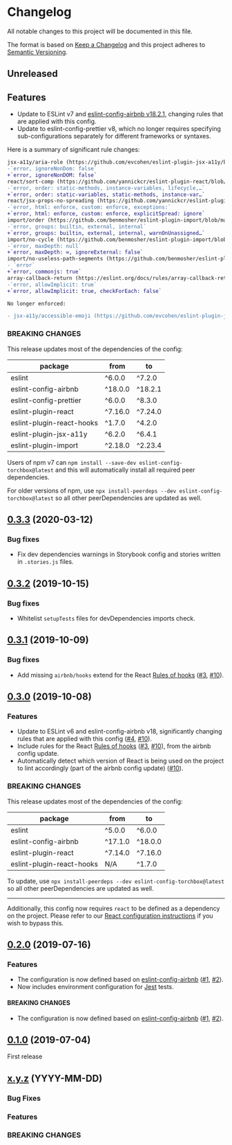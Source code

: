# Changelog

All notable changes to this project will be documented in this file.

The format is based on [Keep a Changelog](https://keepachangelog.com/en/1.0.0/) and this project adheres to [Semantic Versioning](https://semver.org/spec/v2.0.0.html).

## Unreleased

## Features

- Update to ESLint v7 and [eslint-config-airbnb v18.2.1](https://github.com/airbnb/javascript/blob/master/packages/eslint-config-airbnb/CHANGELOG.md), changing rules that are applied with this config.
- Update to eslint-config-prettier v8, which no longer requires specifying sub-configurations separately for different frameworks or syntaxes.

Here is a summary of significant rule changes:

```diff
jsx-a11y/aria-role (https://github.com/evcohen/eslint-plugin-jsx-a11y/blob/master/docs/rules/aria-role.md):
-`error, ignoreNonDom: false`
+`error, ignoreNonDOM: false`
react/sort-comp (https://github.com/yannickcr/eslint-plugin-react/blob/master/docs/rules/sort-comp.md):
-`error, order: static-methods, instance-variables, lifecycle,…`
+`error, order: static-variables, static-methods, instance-var…`
react/jsx-props-no-spreading (https://github.com/yannickcr/eslint-plugin-react/blob/master/docs/rules/jsx-props-no-spreading.md):
-`error, html: enforce, custom: enforce, exceptions:`
+`error, html: enforce, custom: enforce, explicitSpread: ignore`
import/order (https://github.com/benmosher/eslint-plugin-import/blob/master/docs/rules/order.md):
-`error, groups: builtin, external, internal`
+`error, groups: builtin, external, internal, warnOnUnassigned…`
import/no-cycle (https://github.com/benmosher/eslint-plugin-import/blob/master/docs/rules/no-cycle.md):
-`error, maxDepth: null`
+`error, maxDepth: ∞, ignoreExternal: false`
import/no-useless-path-segments (https://github.com/benmosher/eslint-plugin-import/blob/master/docs/rules/no-useless-path-segments.md)
- `error`
+`error, commonjs: true`
array-callback-return (https://eslint.org/docs/rules/array-callback-return):
-`error, allowImplicit: true`
+`error, allowImplicit: true, checkForEach: false`

No longer enforced:

- jsx-a11y/accessible-emoji (https://github.com/evcohen/eslint-plugin-jsx-a11y/blob/master/docs/rules/accessible-emoji.md) (deprecated)
```

### BREAKING CHANGES

This release updates most of the dependencies of the config:

| package                   | from    | to      |
| ------------------------- | ------- | ------- |
| eslint                    | ^6.0.0  | ^7.2.0  |
| eslint-config-airbnb      | ^18.0.0 | ^18.2.1 |
| eslint-config-prettier    | ^6.0.0  | ^8.3.0  |
| eslint-plugin-react       | ^7.16.0 | ^7.24.0 |
| eslint-plugin-react-hooks | ^1.7.0  | ^4.2.0  |
| eslint-plugin-jsx-a11y    | ^6.2.0  | ^6.4.1  |
| eslint-plugin-import      | ^2.18.0 | ^2.23.4 |

Users of npm v7 can `npm install --save-dev eslint-config-torchbox@latest` and this will automatically install all required peer dependencies.

For older versions of npm, use `npx install-peerdeps --dev eslint-config-torchbox@latest` so all other peerDependencies are updated as well.

## [0.3.3](https://github.com/torchbox/eslint-config-torchbox/compare/v0.3.2...v0.3.3) (2020-03-12)

### Bug fixes

- Fix dev dependencies warnings in Storybook config and stories written in `.stories.js` files.

## [0.3.2](https://github.com/torchbox/eslint-config-torchbox/compare/v0.3.1...v0.3.2) (2019-10-15)

### Bug fixes

- Whitelist `setupTests` files for devDependencies imports check.

## [0.3.1](https://github.com/torchbox/eslint-config-torchbox/compare/v0.3.0...v0.3.1) (2019-10-09)

### Bug fixes

- Add missing `airbnb/hooks` extend for the React [Rules of hooks](https://reactjs.org/docs/hooks-rules.html) ([#3](https://github.com/torchbox/eslint-config-torchbox/issues/3), [#10](https://github.com/torchbox/eslint-config-torchbox/pull/10)).

## [0.3.0](https://github.com/torchbox/eslint-config-torchbox/compare/v0.2.0...v0.3.0) (2019-10-08)

### Features

- Update to ESLint v6 and eslint-config-airbnb v18, significantly changing rules that are applied with this config ([#4](https://github.com/torchbox/eslint-config-torchbox/issues/4), [#10](https://github.com/torchbox/eslint-config-torchbox/pull/10)).
- Include rules for the React [Rules of hooks](https://reactjs.org/docs/hooks-rules.html) ([#3](https://github.com/torchbox/eslint-config-torchbox/issues/3), [#10](https://github.com/torchbox/eslint-config-torchbox/pull/10)), from the airbnb config update.
- Automatically detect which version of React is being used on the project to lint accordingly (part of the airbnb config update) ([#10](https://github.com/torchbox/eslint-config-torchbox/pull/10)).

### BREAKING CHANGES

This release updates most of the dependencies of the config:

| package                   | from    | to      |
| ------------------------- | ------- | ------- |
| eslint                    | ^5.0.0  | ^6.0.0  |
| eslint-config-airbnb      | ^17.1.0 | ^18.0.0 |
| eslint-plugin-react       | ^7.14.0 | ^7.16.0 |
| eslint-plugin-react-hooks | N/A     | ^1.7.0  |

To update, use `npx install-peerdeps --dev eslint-config-torchbox@latest` so all other peerDependencies are updated as well.

---

Additionally, this config now requires `react` to be defined as a dependency on the project. Please refer to our [React configuration instructions](https://github.com/torchbox/eslint-config-torchbox#react) if you wish to bypass this.

## [0.2.0](https://github.com/torchbox/eslint-config-torchbox/compare/v0.1.0...v0.2.0) (2019-07-16)

### Features

- The configuration is now defined based on [eslint-config-airbnb](https://www.npmjs.com/package/eslint-config-airbnb) ([#1](https://github.com/torchbox/eslint-config-torchbox/issues/1), [#2](https://github.com/torchbox/eslint-config-torchbox/pull/2)).
- Now includes environment configuration for [Jest](https://jestjs.io/) tests.

#### BREAKING CHANGES

- The configuration is now defined based on [eslint-config-airbnb](https://www.npmjs.com/package/eslint-config-airbnb) ([#1](https://github.com/torchbox/eslint-config-torchbox/issues/1), [#2](https://github.com/torchbox/eslint-config-torchbox/pull/2)).

## [0.1.0](https://github.com/torchbox/eslint-config-torchbox/releases/tag/v0.1.0) (2019-07-04)

First release

## [x.y.z](https://github.com/torchbox/eslint-config-torchbox/compare/va.b.c...vx.y.z) (YYYY-MM-DD)

### Bug Fixes

### Features

### BREAKING CHANGES
